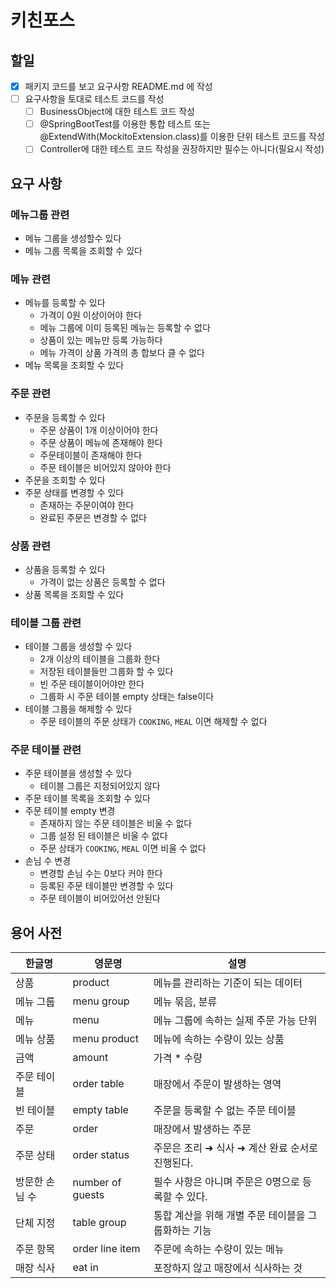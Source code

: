 # 키친포스

## 할일
- [X] 패키지 코드를 보고 요구사항 README.md 에 작성
- [ ] 요구사항을 토대로 테스트 코드를 작성
    - [ ] BusinessObject에 대한 테스트 코드 작성
    - [ ] @SpringBootTest를 이용한 통합 테스트 또는 @ExtendWith(MockitoExtension.class)를 이용한 단위 테스트 코드를 작성
    - [ ] Controller에 대한 테스트 코드 작성을 권장하지만 필수는 아니다(필요시 작성)
    
## 요구 사항
### 메뉴그룹 관련
* 메뉴 그룹을 생성할수 있다
* 메뉴 그룹 목록을 조회할 수 있다 
### 메뉴 관련
* 메뉴를 등록할 수 있다
  * 가격이 0원 이상이어야 한다
  * 메뉴 그룹에 이미 등록된 메뉴는 등록할 수 없다
  * 상품이 있는 메뉴만 등록 가능하다
  * 메뉴 가격이 상품 가격의 총 합보다 클 수 없다
* 메뉴 목록을 조회할 수 있다
### 주문 관련
* 주문을 등록할 수 있다
  * 주문 상품이 1개 이상이어야 한다
  * 주문 상품이 메뉴에 존재해야 한다
  * 주문테이블이 존재해야 한다
  * 주문 테이블은 비어있지 않아야 한다
* 주문을 조회할 수 있다  
* 주문 상태를 변경할 수 있다
  * 존재하는 주문이여야 한다
  * 완료된 주문은 변경할 수 없다
### 상품 관련
* 상품을 등록할 수 있다
  * 가격이 없는 상품은 등록할 수 없다
* 상품 목록을 조회할 수 있다
### 테이블 그룹 관련
* 테이블 그룹을 생성할 수 있다
  * 2개 이상의 테이블을 그룹화 한다
  * 저장된 테이블들만 그룹화 할 수 있다
  * 빈 주문 테이블이어야만 한다
  * 그룹화 시 주문 테이블 empty 상태는 false이다
* 테이블 그룹을 해제할 수 있다
  * 주문 테이블의 주문 상태가 `COOKING`, `MEAL` 이면 해제할 수 없다
### 주문 테이블 관련
* 주문 테이블을 생성할 수 있다
  * 테이블 그룹은 지정되어있지 않다
* 주문 테이블 목록을 조회할 수 있다  
* 주문 테이블 empty 변경
  * 존재하지 않는 주문 테이블은 비울 수 없다
  * 그룹 설정 된 테이블은 비울 수 없다
  * 주문 상태가 `COOKING`, `MEAL` 이면 비울 수 없다
* 손님 수 변경
  * 변경할 손님 수는 0보다 커야 한다
  * 등록된 주문 테이블만 변경할 수 있다
  * 주문 테이블이 비어있어선 안된다
  

## 용어 사전

| 한글명 | 영문명 | 설명 |
| --- | --- | --- |
| 상품 | product | 메뉴를 관리하는 기준이 되는 데이터 |
| 메뉴 그룹 | menu group | 메뉴 묶음, 분류 |
| 메뉴 | menu | 메뉴 그룹에 속하는 실제 주문 가능 단위 |
| 메뉴 상품 | menu product | 메뉴에 속하는 수량이 있는 상품 |
| 금액 | amount | 가격 * 수량 |
| 주문 테이블 | order table | 매장에서 주문이 발생하는 영역 |
| 빈 테이블 | empty table | 주문을 등록할 수 없는 주문 테이블 |
| 주문 | order | 매장에서 발생하는 주문 |
| 주문 상태 | order status | 주문은 조리 ➜ 식사 ➜ 계산 완료 순서로 진행된다. |
| 방문한 손님 수 | number of guests | 필수 사항은 아니며 주문은 0명으로 등록할 수 있다. |
| 단체 지정 | table group | 통합 계산을 위해 개별 주문 테이블을 그룹화하는 기능 |
| 주문 항목 | order line item | 주문에 속하는 수량이 있는 메뉴 |
| 매장 식사 | eat in | 포장하지 않고 매장에서 식사하는 것 |

